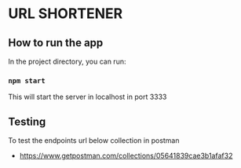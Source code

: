 # URL SHORTENER

## How to run the app

In the project directory, you can run:

### `npm start`

This will start the server in localhost in port 3333

## Testing

To test the endpoints url below collection in postman

 - https://www.getpostman.com/collections/05641839cae3b1afaf32